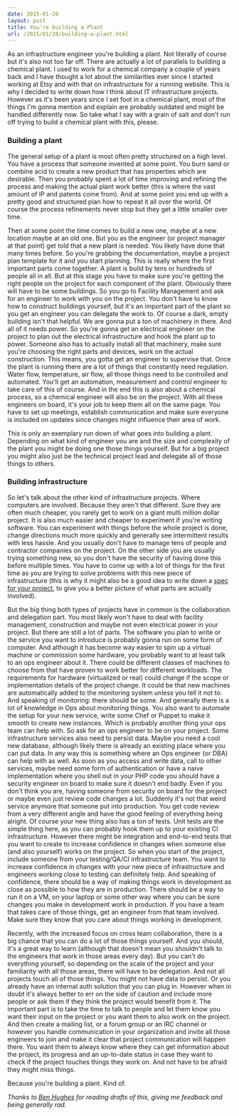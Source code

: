 ```yaml
---
date: 2015-01-28
layout: post
title: You're building a Plant
url: /2015/01/28/building-a-plant.html
---
```


As an infrastructure engineer you're building a plant. Not literally of course
but it's also not too far off. There are actually a lot of parallels to
building a chemical plant. I used to work for a chemical company a couple of
years back and I have thought a lot about the similarities ever since I
started working at Etsy and with that on infrastructure for a running website.
This is why I decided to write down how I think about IT infrastructure
projects. However as it's been years since I set foot in a chemical plant,
most of the things I'm gonna mention and explain are probably outdated and
might be handled differently now. So take what I say with a grain of salt and
don't run off trying to build a chemical plant with this, please.

### Building a plant
The general setup of a plant is most often pretty structured on a high level.
You have a process that someone invented at some point. You burn sand or
combine acid to create a new product that has properties which are desirable.
Then you probably spent a lot of time improving and refining the process and
making the actual plant work better (this is where the vast amount of IP and
patents come from). And at some point you end up with a pretty good and
structured plan how to repeat it all over the world. Of course the process
refinements never stop but they get a little smaller over time.

Then at some point the time comes to build a new one, maybe at a new location
maybe at an old one. But you as the engineer (or project manager at that
point) get told that a new plant is needed. You likely have done that many
times before. So you're grabbing the documentation, maybe a project plan
template for it and you start planning. This is really where the first
important parts come together. A plant is build by tens or hundreds of people
all in all. But at this stage you have to make sure you're getting the right
people on the project for each component of the plant. Obviously there will
have to be some buildings. So you go to Facility Management and ask for
an engineer to work with you on the project. You don't have to know how to
construct buildings yourself, but it's an important part of the plant so you
get an engineer you can delegate the work to. Of course a dark, empty building
isn't that helpful. We are gonna put a ton of machinery in there. And all of
it needs power. So you're gonna get an electrical engineer on the project to
plan out the electrical infrastructure and hook the plant up to power. Someone
also has to actually install all that machinery, make sure you're choosing the
right parts and devices, work on the actual construction. This means, you
gotta get an engineer to supervise that. Once the plant is running there are
a lot of things that constantly need regulation. Water flow, temperature, air
flow, all those things need to be controlled and automated. You'll get an
automation, measurement and control engineer to take care of this of course.
And in the end this is also about a chemical process, so a chemical engineer
will also be on the project. With all these engineers on board, it's your job
to keep them all on the same page. You have to set up meetings, establish
communication and make sure everyone is included on updates since changes
might influence their area of work.

This is only an exemplary run down of what goes into building a plant.
Depending on what kind of engineer you are and the size and complexity of the
plant you might be doing one those things yourself. But for a big project you
might also just be the technical project lead and delegate all of those things
to others.


### Building infrastructure
So let's talk about the other kind of infrastructure projects. Where computers
are involved. Because they aren't that different. Sure they are often much
cheaper, you rarely get to work on a giant multi million dollar project. It is
also much easier and cheaper to experiment if you're writing software. You can
experiment with things before the whole project is done, change directions
much more quickly and generally see intermittent results with less hassle. And
you usually don't have to manage tens of people and contractor companies on
the project. On the other side you are usually trying something new, so you
don't have the security of having done this before multiple times. You have to
come up with a lot of things for the first time as you are trying to solve
problems with this new piece of infrastructure (this is why it might also be a
good idea to write down a [spec for your project][d2fn], to give you a better
picture of what parts are actually involved).

But the big thing both types of projects have in common is the collaboration
and delegation part. You most likely won't have to deal with facility
management, construction and maybe not even electrical power in your project.
But there are still a lot of parts. The software you plan to write or the
service you want to introduce is probably gonna run on some form of computer.
And although it has become way easier to spin up a virtual machine or
commission some hardware, you probably want to at least talk to an ops
engineer about it. There could be different classes of machines to choose from
that have proven to work better for different workloads. The requirements for
hardware (virtualized or real) could change if the scope or implementation
details of the project change. It could be that new machines are automatically
added to the monitoring system unless you tell it not to. And speaking of
monitoring: there should be some. And generally there is a lot of knowledge in
Ops about monitoring things. You also want to automate the setup for your new
service, write some Chef or Puppet to make it smooth to create new instances.
Which is probably another thing your ops team can help with. So ask for an ops
engineer to be on your project. Some infrastructure services also need to
persist data. Maybe you need a cool new database, although likely there is already an
existing place where you can put data. In any way this is something where an
Ops engineer (or DBA) can help with as well. As soon as you access and write
data, call to other services, maybe need some form of authentication or have a
naive implementation where you shell out in your PHP code you should have a
security engineer on board to make sure it doesn't end badly. Even if you
don't think you are, having someone from security on board for the project or
maybe even just review code changes a lot. Suddenly it's not that weird
service anymore that someone put into production. You get code review from a
very different angle and have the good feeling of everything being alright. Of
course your new thing also has a ton of tests. Unit tests are the simple thing
here, as you can probably hook them up to your existing CI infrastructure.
However there might be integration and end-to-end tests that you want to
create to increase confidence in changes when someone else (and also yourself)
works on the project. So when you start of the project, include someone from
your testing/QA/CI infrastructure team. You want to increase confidence in
changes with your new piece of infrastructure and engineers working close to
testing can definitely help. And speaking of confidence, there should be a way
of making things work in development as close as possible to how they are in
production. There should be a way to run it on a VM, on your laptop or some
other way where you can be sure changes you make in development work in
production. If you have a team that takes care of those things, get an
engineer from that team involved. Make sure they know that you care about
things working in development.

Recently, with the increased focus on cross team collaboration, there is a big
chance that you can do a lot of those things yourself. And you should, it's a
great way to learn (although that doesn't mean you shouldn't talk to the
engineers that work in those areas every day). But you can't do everything
yourself, so depending on the scale of the project and your familiarity with
all those areas, there will have to be delegation. And not all projects touch
all of those things. You might not have data to persist. Or you already have
an internal auth solution that you can plug in. However when in doubt it's
always better to err on the side of caution and include more people or ask
them if they think the project would benefit from it. The important part is to
take the time to talk to people and let them know you want their input on the
project or you want them to also work on the project. And then create a
mailing list, or a forum group or an IRC channel or however you handle
communication in your organization and invite all those engineers to join and
make it clear that project communication will happen there. You want them to
always know where they can get information about the project, its progress and
an up-to-date status in case they want to check if the project touches things
they work on. And not have to be afraid they might miss things.

Because you're building a plant. Kind of.

*Thanks to [Ben Hughes][bhughes] for reading drafts of this, giving me feedback and
being generally rad.*

[d2fn]: http://www.d2fn.com/2013/01/28/functional-specifications-for-infrastructure-engineers.html
[bhughes]: https://twitter.com/benjammingh
